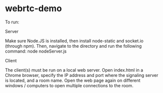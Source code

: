 # webrtc-demo

To run:

Server

Make sure Node.JS is installed, then install node-static and socket.io (through npm). Then, navigate to the directory and run the following command:
node nodeServer.js <port>


Client

The client(s) must be run on a local web server. Open index.html in a Chrome browser, specify the IP address and port where the signaling server is located, and a room name. Open the web page again on different windows / computers to open multiple connections to the room.